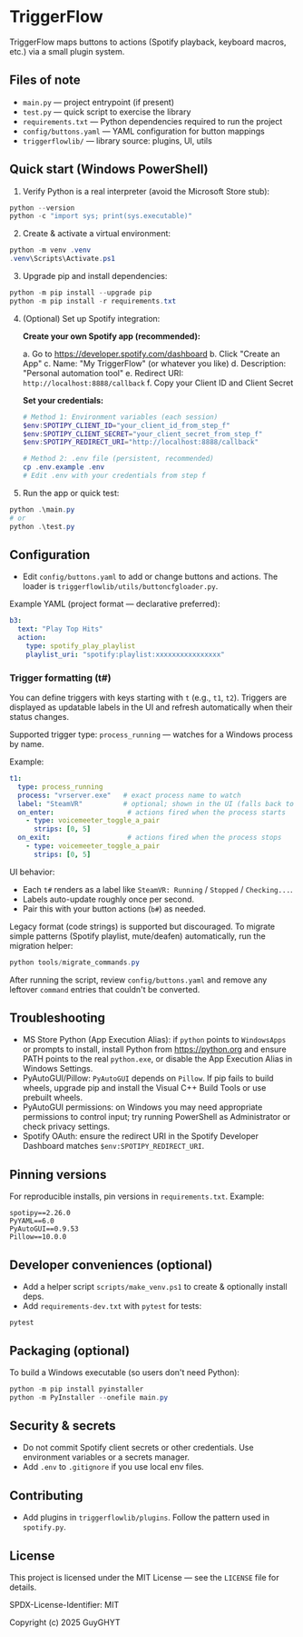 # TriggerFlow

TriggerFlow maps buttons to actions (Spotify playback, keyboard macros, etc.) via a small plugin system.

## Files of note
- `main.py` — project entrypoint (if present)
- `test.py` — quick script to exercise the library
- `requirements.txt` — Python dependencies required to run the project
- `config/buttons.yaml` — YAML configuration for button mappings
- `triggerflowlib/` — library source: plugins, UI, utils

## Quick start (Windows PowerShell)

1. Verify Python is a real interpreter (avoid the Microsoft Store stub):
```powershell
python --version
python -c "import sys; print(sys.executable)"
```

2. Create & activate a virtual environment:
```powershell
python -m venv .venv
.venv\Scripts\Activate.ps1
```

3. Upgrade pip and install dependencies:
```powershell
python -m pip install --upgrade pip
python -m pip install -r requirements.txt
```

4. (Optional) Set up Spotify integration:

   **Create your own Spotify app (recommended):**
   
   a. Go to https://developer.spotify.com/dashboard
   b. Click "Create an App"
   c. Name: "My TriggerFlow" (or whatever you like)
   d. Description: "Personal automation tool"
   e. Redirect URI: `http://localhost:8888/callback`
   f. Copy your Client ID and Client Secret
   
   **Set your credentials:**
   ```powershell
   # Method 1: Environment variables (each session)
   $env:SPOTIPY_CLIENT_ID="your_client_id_from_step_f"
   $env:SPOTIPY_CLIENT_SECRET="your_client_secret_from_step_f"
   $env:SPOTIPY_REDIRECT_URI="http://localhost:8888/callback"
   
   # Method 2: .env file (persistent, recommended)
   cp .env.example .env
   # Edit .env with your credentials from step f
   ```

5. Run the app or quick test:
```powershell
python .\main.py
# or
python .\test.py
```

## Configuration
- Edit `config/buttons.yaml` to add or change buttons and actions. The loader is `triggerflowlib/utils/buttoncfgloader.py`.

Example YAML (project format — declarative preferred):
```yaml
b3:
  text: "Play Top Hits"
  action:
    type: spotify_play_playlist
    playlist_uri: "spotify:playlist:xxxxxxxxxxxxxxxx"
```

### Trigger formatting (t#)

You can define triggers with keys starting with `t` (e.g., `t1`, `t2`). Triggers are displayed as updatable labels in the UI and refresh automatically when their status changes.

Supported trigger type: `process_running` — watches for a Windows process by name.

Example:

```yaml
t1:
  type: process_running
  process: "vrserver.exe"   # exact process name to watch
  label: "SteamVR"          # optional; shown in the UI (falls back to process)
  on_enter:                  # actions fired when the process starts
    - type: voicemeeter_toggle_a_pair
      strips: [0, 5]
  on_exit:                   # actions fired when the process stops
    - type: voicemeeter_toggle_a_pair
      strips: [0, 5]
```

UI behavior:
- Each `t#` renders as a label like `SteamVR: Running` / `Stopped` / `Checking...`.
- Labels auto-update roughly once per second.
- Pair this with your button actions (`b#`) as needed.

Legacy format (code strings) is supported but discouraged. To migrate simple patterns (Spotify playlist, mute/deafen) automatically, run the migration helper:

```powershell
python tools/migrate_commands.py
```

After running the script, review `config/buttons.yaml` and remove any leftover `command` entries that couldn't be converted.

## Troubleshooting
- MS Store Python (App Execution Alias): if `python` points to `WindowsApps` or prompts to install, install Python from https://python.org and ensure PATH points to the real `python.exe`, or disable the App Execution Alias in Windows Settings.
- PyAutoGUI/Pillow: `PyAutoGUI` depends on `Pillow`. If pip fails to build wheels, upgrade pip and install the Visual C++ Build Tools or use prebuilt wheels.
- PyAutoGUI permissions: on Windows you may need appropriate permissions to control input; try running PowerShell as Administrator or check privacy settings.
- Spotify OAuth: ensure the redirect URI in the Spotify Developer Dashboard matches `$env:SPOTIPY_REDIRECT_URI`.

## Pinning versions
For reproducible installs, pin versions in `requirements.txt`. Example:
```
spotipy==2.26.0
PyYAML==6.0
PyAutoGUI==0.9.53
Pillow==10.0.0
```

## Developer conveniences (optional)
- Add a helper script `scripts/make_venv.ps1` to create & optionally install deps.
- Add `requirements-dev.txt` with `pytest` for tests:
```
pytest
```

## Packaging (optional)
To build a Windows executable (so users don't need Python):
```powershell
python -m pip install pyinstaller
python -m PyInstaller --onefile main.py
```

## Security & secrets
- Do not commit Spotify client secrets or other credentials. Use environment variables or a secrets manager.
- Add `.env` to `.gitignore` if you use local env files.

## Contributing
- Add plugins in `triggerflowlib/plugins`. Follow the pattern used in `spotify.py`.

## License
This project is licensed under the MIT License — see the `LICENSE` file for details.

SPDX-License-Identifier: MIT

Copyright (c) 2025 GuyGHYT
